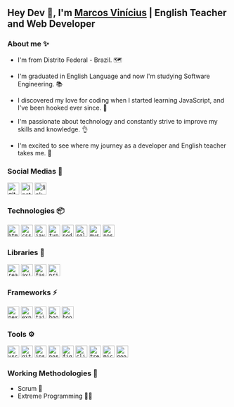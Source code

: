 ## Hey Dev 👋, I'm [Marcos Vinícius](https://github.com/marcosdfcarvalho/) | English Teacher and Web Developer 

### About me ✨

 - I'm from Distrito Federal - Brazil. 🗺️

 - I'm graduated in English Language and now I'm studying Software Engineering. 📚

 - I discovered my love for coding when I started learning JavaScript, and I've been hooked ever since. 🤝
 
 - I'm passionate about technology and constantly strive to improve my skills and knowledge. 👌

 - I'm excited to see where my journey as a developer and English teacher takes me. 🚀

### Social Medias :speech_balloon:

<a href="https://github.com/Marki1ins"><img height="27" src="https://cdn.simpleicons.org/github/99aab5" alt="github" target="_blank"></a>
<a href="https://instagram.com/_markiins"><img height="27" src="https://cdn.simpleicons.org/instagram/99aab5" alt="instagram" target="_blank"></a>
<a href="https://www.linkedin.com/in/marcos-carvalho-43633121a/"><img height="27" src="https://cdn.simpleicons.org/linkedin/99aab5" alt="linkedin" target="_blank"></a>

### Technologies 📦

<code><img height="27" src="https://cdn.simpleicons.org/html5/99aab5" alt="html5"></code>
<code><img height="27" src="https://cdn.simpleicons.org/css3/99aab5" alt="css3"></code>
<code><img height="27" src="https://cdn.simpleicons.org/javascript/99aab5" alt="javascript"></code>
<code><img height="27" src="https://cdn.simpleicons.org/typescript/99aab5" alt="typescript"></code>
<code><img height="27" src="https://cdn.simpleicons.org/node.js/99aab5" alt="node.js"></code>
<code><img height="27" src="https://cdn.simpleicons.org/sqlite/99aab5" alt="sqlite"></code>
<code><img height="27" src="https://cdn.simpleicons.org/mysql/99aab5" alt="mysql"></code>
<code><img height="27" src="https://cdn.simpleicons.org/postgresql/99aab5" alt="postgresql"></code>

### Libraries 🌴

<code><img height="27" src="https://cdn.simpleicons.org/react/99aab5" alt="react"></code>
<code><img height="27" src="https://cdn.simpleicons.org/axios/99aab5" alt="axios"></code>
<code><img height="27" src="https://cdn.simpleicons.org/fastify/99aab5" alt="fastify"></code>
<code><img height="27" src="https://cdn.simpleicons.org/prisma/99aab5" alt="prisma"></code>

### Frameworks ⚡

<code><img height="27" src="https://cdn.simpleicons.org/next.js/99aab5" alt="next.js"></code>
<code><img height="27" src="https://cdn.simpleicons.org/express/99aab5" alt="express"></code>
<code><img height="27" src="https://cdn.simpleicons.org/tailwindcss/99aab5" alt="tailwindcss"></code>
<code><img height="27" src="https://cdn.simpleicons.org/bootstrap/99aab5" alt="bootstrap"></code>
<code><img height="27" src="https://cdn.simpleicons.org/springboot/99aab5" alt="bootstrap"></code>
### Tools ⚙

<code><img height="27" src="https://cdn.simpleicons.org/visualstudiocode/99aab5" alt="vscode"></code>
<code><img height="27" src="https://cdn.simpleicons.org/github/99aab5" alt="github"></code>
<code><img height="27" src="https://cdn.simpleicons.org/insomnia/99aab5" alt="insomnia"></code>
<code><img height="27" src="https://cdn.simpleicons.org/postman/99aab5" alt="postman"></code>
<code><img height="27" src="https://cdn.simpleicons.org/figma/99aab5" alt="figma"></code>
<code><img height="27" src="https://cdn.simpleicons.org/clickup/99aab5" alt="clickup"></code>
<code><img height="27" src="https://cdn.simpleicons.org/trello/99aab5" alt="trello"></code>
<code><img height="27" src="https://cdn.simpleicons.org/microsoftteams/99aab5" alt="microsoft teams"></code>
<code><img height="27" src="https://cdn.simpleicons.org/googlemeet/99aab5" alt="google meet"></code>

### Working Methodologies 🦺

- Scrum 🤝
- Extreme Programming 🏃‍♂
